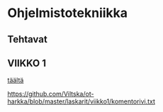 # Ohjelmistotekniikka


## Tehtavat

## VIIKKO 1

[täältä](https://github.com/Viltska/ot-harkka/blob/master/laskarit/viikko1/gitlog.txt)

https://github.com/Viltska/ot-harkka/blob/master/laskarit/viikko1/komentorivi.txt
